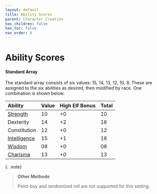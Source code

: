 ```yaml
---
layout: default
title: Ability Scores
parent: Character Creation
has_children: false
has_toc: false
nav_order: 4
---
```


# Ability Scores

#### Standard Array

The standard array consists of six values: 15, 14, 13, 12, 10, 8. These are assigned to the six abilities as desired, then modified by race. One combination is shown below.

| Ability                                                | Value | High Elf Bonus | Total |
| :----------------------------------------------------- | :---- | :------------- | :---- |
| [Strength](../adventuring/encumbrance)                 | 10    | +0             | 10    |
| Dexterity                                              | 14    | +2             | 16    |
| Constitution                                           | 12    | +0             | 12    |
| [Intelligence](../../data/downtime_activities/alchemy) | 15    | +1             | 16    |
| [Wisdom](../more/awareness)                            | 08    | +0             | 08    |
| [Charisma](../adventuring/attunement)                  | 13    | +0             | 13    |

{: .note}
> **Other Methods**
>
> Point-buy and randomized roll are not supported for this setting.